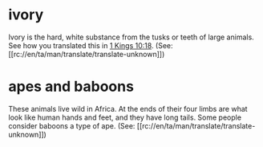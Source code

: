 # ivory

Ivory is the hard, white substance from the tusks or teeth of large animals. See how you translated this in [1 Kings 10:18](../10/18.md). (See: [[rc://en/ta/man/translate/translate-unknown]])

# apes and baboons

These animals live wild in Africa. At the ends of their four limbs are what look like human hands and feet, and they have long tails. Some people consider baboons a type of ape. (See: [[rc://en/ta/man/translate/translate-unknown]])

